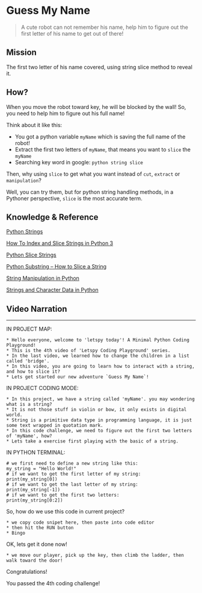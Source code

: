# Guess My Name

> A cute robot can not remember his name, help him to figure out the first letter of his name to get out of there!

## Mission

The first two letter of his name covered, using string slice method to reveal it.

## How?

When you move the robot toward key, he will be blocked by the wall! So, you need to help him to figure out his full name!

Think about it like this:

- You got a python variable `myName` which is saving the full name of the robot!
- Extract the first two letters of `myName`, that means you want to `slice` the `myName`
- Searching key word in google: `python string slice`

Then, why using `slice` to get what you want instead of `cut`, `extract` or `manipulation`?

Well, you can try them, but for python string handling methods, in a Pythoner perspective, `slice` is the most accurate term.


## Knowledge & Reference


[Python Strings](https://www.w3schools.com/python/python_strings.asp)

[How To Index and Slice Strings in Python 3](https://www.digitalocean.com/community/tutorials/how-to-index-and-slice-strings-in-python-3)

[Python Slice Strings](https://www.w3schools.com/python/gloss_python_string_slice.asp)

[Python Substring – How to Slice a String](https://www.freecodecamp.org/news/python-substring-how-to-slice-a-string/)

[String Manipulation in Python](https://www.pythonforbeginners.com/basics/string-manipulation-in-python)

[Strings and Character Data in Python](https://realpython.com/python-strings/)

## Video Narration

----

IN PROJECT MAP:

```
* Hello everyone, welcome to 'letspy today'! A Minimal Python Coding Playground!
* This is the 4th video of 'Letspy Coding Playground' series.
* In the last video, we learned how to change the children in a list called 'bridge'.
* In this video, you are going to learn how to interact with a string, and how to slice it?
* Lets get started our new adventure `Guess My Name`!
```


IN PROJECT CODING MODE:

```
* In this project, we have a string called 'myName'. you may wondering what is a string?
* It is not those stuff in violin or bow, it only exists in digital world.
* String is a primitive data type in programming language, it is just some text wrapped in quotation mark.
* In this code challenge, we need to figure out the first two letters of 'myName', how?
* Lets take a exercise first playing with the basic of a string.
```

IN PYTHON TERMINAL:

```
# we first need to define a new string like this:
my_string = "Hello World!"
# if we want to get the first letter of my string:
print(my_string[0])
# if we want to get the last letter of my string:
print(my_string[-1])
# if we want to get the first two letters:
print(my_string[0:2])
```

So, how do we use this code in current project?

```
* we copy code snipet here, then paste into code editor
* then hit the RUN button
* Bingo
```

OK, lets get it done now!

```
* we move our player, pick up the key, then climb the ladder, then walk toward the door!
```

Congratulations! 

You passed the 4th coding challenge!